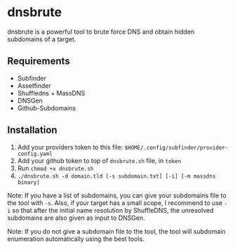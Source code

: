 # dnsbrute
dnsbrute is a powerful tool to brute force DNS and obtain hidden subdomains of a target.

## Requirements
  - Subfinder
  - Assetfinder
  - Shuffledns + MassDNS
  - DNSGen
  - Github-Subdomains

## Installation
  1. Add your providers token to this file: `$HOME/.config/subfinder/provider-config.yaml`
  2. Add your github token to top of `dnsbrute.sh` file, in `token`
  3. Run `chmod +x dnsbrute.sh`
  4. `./dnsbrute.sh -d domain.tld [-s subdomain.txt] [-i] [-m massdns binary]`

Note: If you have a list of subdomains, you can give your subdomains file to the tool with `-s`. Also, if your target has a small scope, I recommend to use `-i` so that after the initial name resolution by ShuffleDNS, the unresolved subdomains are also given as input to DNSGen.

Note: If you do not give a subdomain file to the tool, the tool will subdomain enumeration automatically using the best tools.
